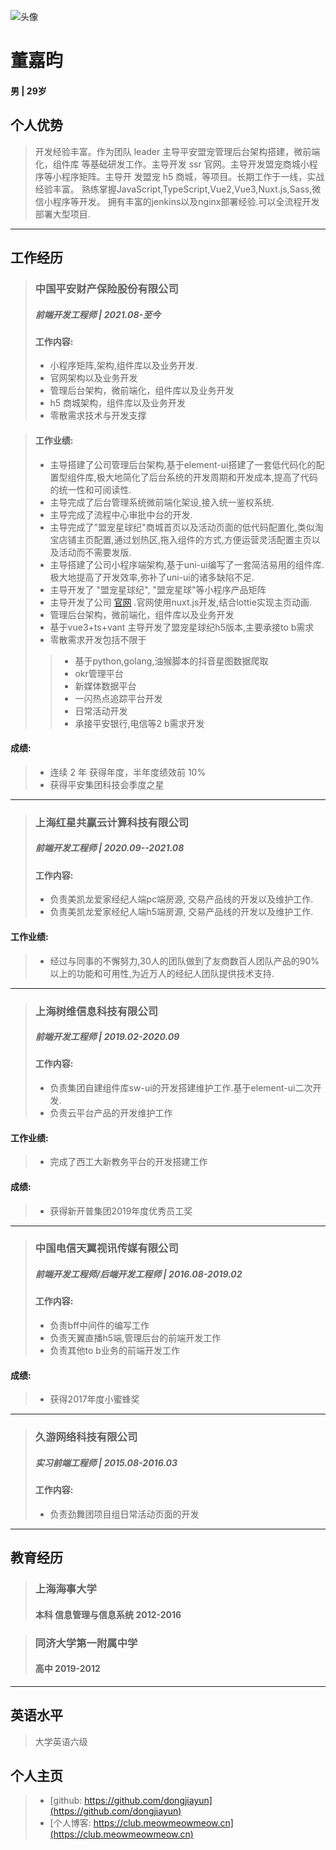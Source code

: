 ![头像](https://qa-res.ipetapi.com/meowmeowmeow/WechatIMG540.jpg)

# 董嘉昀
#### 男 | 29岁

## 个人优势
> 开发经验丰富。作为团队 leader 主导平安盟宠管理后台架构搭建，微前端化，组件库
等基础研发工作。主导开发 ssr 官网。主导开发盟宠商城小程序等小程序矩阵。主导开
发盟宠 h5 商城，等项目。长期工作于一线，实战经验丰富。
> 熟练掌握JavaScript,TypeScript,Vue2,Vue3,Nuxt.js,Sass,微信小程序等开发。
> 拥有丰富的jenkins以及nginx部署经验.可以全流程开发部署大型项目.

---

## 工作经历
> ### 中国平安财产保险股份有限公司
> ##### 前端开发工程师 | 2021.08-至今
> #### 工作内容:
> -  小程序矩阵,架构,组件库以及业务开发.
> -  官网架构以及业务开发
> - 管理后台架构，微前端化，组件库以及业务开发
> - h5 商城架构，组件库以及业务开发
> - 零散需求技术与开发支撑

> #### 工作业绩:
>  - 主导搭建了公司管理后台架构,基于element-ui搭建了一套低代码化的配置型组件库,极大地简化了后台系统的开发周期和开发成本,提高了代码的统一性和可阅读性.
>  - 主导完成了后台管理系统微前端化架设,接入统一鉴权系统.
>  - 主导完成了流程中心审批中台的开发.
>  - 主导完成了"盟宠星球纪"商城首页以及活动页面的低代码配置化,类似淘宝店铺主页配置,通过划热区,拖入组件的方式,方便运营灵活配置主页以及活动而不需要发版.
> - 主导搭建了公司小程序端架构,基于uni-ui编写了一套简洁易用的组件库.极大地提高了开发效率,弥补了uni-ui的诸多缺陷不足.
> - 主导开发了 "盟宠星球纪", "盟宠星球"等小程序产品矩阵
> -  主导开发了公司 [官网](https://ilove.pet) .官网使用nuxt.js开发,结合lottie实现主页动画.
> - 管理后台架构，微前端化，组件库以及业务开发
> - 基于vue3+ts+vant 主导开发了盟宠星球纪h5版本,主要承接to b需求
> - 零散需求开发包括不限于
>> - 基于python,golang,油猴脚本的抖音星图数据爬取
>> - okr管理平台
>> - 新媒体数据平台
>> - 一闪热点追踪平台开发
>> - 日常活动开发
>> - 承接平安银行,电信等2 b需求开发

#### 成绩:
> - 连续 2 年 获得年度，半年度绩效前 10%
> - 获得平安集团科技会季度之星

---

> ### 上海红星共赢云计算科技有限公司
> ##### 前端开发工程师 | 2020.09--2021.08
> #### 工作内容:
> - 负责美凯龙爱家经纪人端pc端房源, 交易产品线的开发以及维护工作.
> - 负责美凯龙爱家经纪人端h5端房源, 交易产品线的开发以及维护工作.

#### 工作业绩:
> - 经过与同事的不懈努力,30人的团队做到了友商数百人团队产品的90%以上的功能和可用性,为近万人的经纪人团队提供技术支持.

---

> ### 上海树维信息科技有限公司
> ##### 前端开发工程师 | 2019.02-2020.09
> #### 工作内容:
> - 负责集团自建组件库sw-ui的开发搭建维护工作.基于element-ui二次开发.
> - 负责云平台产品的开发维护工作

#### 工作业绩:
> - 完成了西工大新教务平台的开发搭建工作

#### 成绩:
> - 获得新开普集团2019年度优秀员工奖

---

> ### 中国电信天翼视讯传媒有限公司
> ##### 前端开发工程师/后端开发工程师 | 2016.08-2019.02
> #### 工作内容:
> - 负责bff中间件的编写工作
> - 负责天翼直播h5端,管理后台的前端开发工作
> - 负责其他to b业务的前端开发工作

#### 成绩:
> - 获得2017年度小蜜蜂奖

---
> ### 久游网络科技有限公司
> ##### 实习前端工程师 | 2015.08-2016.03
> #### 工作内容:
> - 负责劲舞团项目组日常活动页面的开发

---

## 教育经历

> ### 上海海事大学
> #### 本科 信息管理与信息系统 2012-2016

> ### 同济大学第一附属中学
> #### 高中 2019-2012

---
## 英语水平
> 大学英语六级

## 个人主页
> - [github: https://github.com/dongjiayun](https://github.com/dongjiayun)
> - [个人博客: https://club.meowmeowmeow.cn](https://club.meowmeowmeow.cn)
